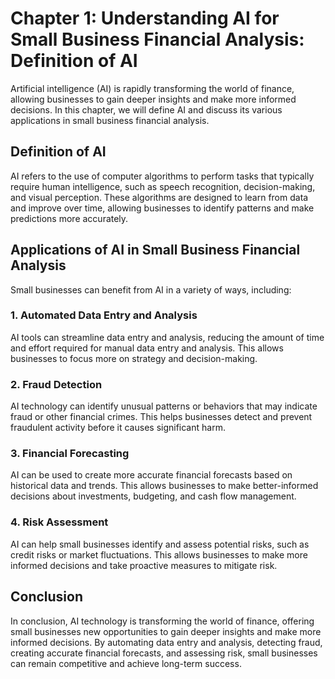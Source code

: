 Chapter 1: Understanding AI for Small Business Financial Analysis: Definition of AI
===================================================================================

Artificial intelligence (AI) is rapidly transforming the world of finance, allowing businesses to gain deeper insights and make more informed decisions. In this chapter, we will define AI and discuss its various applications in small business financial analysis.

Definition of AI
----------------

AI refers to the use of computer algorithms to perform tasks that typically require human intelligence, such as speech recognition, decision-making, and visual perception. These algorithms are designed to learn from data and improve over time, allowing businesses to identify patterns and make predictions more accurately.

Applications of AI in Small Business Financial Analysis
-------------------------------------------------------

Small businesses can benefit from AI in a variety of ways, including:

### 1. Automated Data Entry and Analysis

AI tools can streamline data entry and analysis, reducing the amount of time and effort required for manual data entry and analysis. This allows businesses to focus more on strategy and decision-making.

### 2. Fraud Detection

AI technology can identify unusual patterns or behaviors that may indicate fraud or other financial crimes. This helps businesses detect and prevent fraudulent activity before it causes significant harm.

### 3. Financial Forecasting

AI can be used to create more accurate financial forecasts based on historical data and trends. This allows businesses to make better-informed decisions about investments, budgeting, and cash flow management.

### 4. Risk Assessment

AI can help small businesses identify and assess potential risks, such as credit risks or market fluctuations. This allows businesses to make more informed decisions and take proactive measures to mitigate risk.

Conclusion
----------

In conclusion, AI technology is transforming the world of finance, offering small businesses new opportunities to gain deeper insights and make more informed decisions. By automating data entry and analysis, detecting fraud, creating accurate financial forecasts, and assessing risk, small businesses can remain competitive and achieve long-term success.
